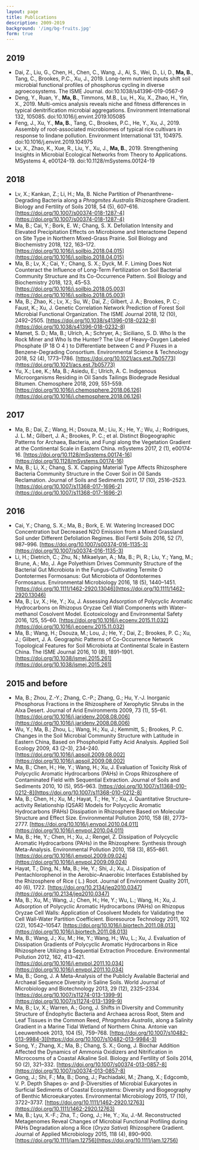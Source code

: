```yaml
---
layout: page
title: Publications
description: 2009-2019
background: '/img/bg-fruits.jpg'
form: true
---
```


## 2019

- Dai, Z., Liu, G., Chen, H., Chen, C., Wang, J., Ai, S., Wei, D., Li, D., **Ma, B.**, Tang, C., Brookes, P.C., Xu, J., 2019. Long-term nutrient inputs shift soil microbial functional profiles of phosphorus cycling in diverse agroecosystems. The ISME Journal. doi:10.1038/s41396-019-0567-9
- Deng, Y., Ruan, Y., **Ma, B.**, Timmons, M.B., Lu, H., Xu, X., Zhao, H., Yin, X., 2019. Multi-omics analysis reveals niche and fitness differences in typical denitrification microbial aggregations. Environment International 132, 105085. doi:10.1016/j.envint.2019.105085
- Feng, J., Xu, Y., **Ma, B.**, Tang, C., Brookes, P.C., He, Y., Xu, J., 2019. Assembly of root-associated microbiomes of typical rice cultivars in response to lindane pollution. Environment International 131, 104975. doi:10.1016/j.envint.2019.104975
- Lv, X., Zhao, K., Xue, R., Liu, Y., Xu, J., **Ma, B.**, 2019. Strengthening Insights in Microbial Ecological Networks from Theory to Applications. MSystems 4, e00124-19. doi:10.1128/mSystems.00124-19



## 2018

- Lv, X.; Kankan, Z.; Li, H.; Ma, B. Niche Partition of Phenanthrene-Degrading Bacteria along a *Phragmites Australis* Rhizosphere Gradient. Biology and Fertility of Soils 2018, 54 (5), 607–616. 
[https://doi.org/10.1007/s00374-018-1287-4](https://doi.org/10.1007/s00374-018-1287-4)
- Ma, B.; Cai, Y.; Bork, E. W.; Chang, S. X. Defoliation Intensity and Elevated Precipitation Effects on Microbiome and Interactome Depend on Site Type in Northern Mixed-Grass Prairie. Soil Biology and Biochemistry 2018, 122, 163–172. [https://doi.org/10.1016/j.soilbio.2018.04.015](https://doi.org/10.1016/j.soilbio.2018.04.015)
- Ma, B.; Lv, X.; Cai, Y.; Chang, S. X.; Dyck, M. F. Liming Does Not Counteract the Influence of Long-Term Fertilization on Soil Bacterial Community Structure and Its Co-Occurrence Pattern. Soil Biology and Biochemistry 2018, 123, 45–53. [https://doi.org/10.1016/j.soilbio.2018.05.003](https://doi.org/10.1016/j.soilbio.2018.05.003)
- Ma, B.; Zhao, K.; Lv, X.; Su, W.; Dai, Z.; Gilbert, J. A.; Brookes, P. C.; Faust, K.; Xu, J. Genetic Correlation Network Prediction of Forest Soil Microbial Functional Organization. The ISME Journal 2018, 12 (10), 2492–2505. [https://doi.org/10.1038/s41396-018-0232-8](https://doi.org/10.1038/s41396-018-0232-8)
- Mamet, S. D.; Ma, B.; Ulrich, A.; Schryer, A.; Siciliano, S. D. Who Is the Rock Miner and Who Is the Hunter? The Use of Heavy-Oxygen Labeled Phosphate (P 18 O 4 ) to Differentiate between C and P Fluxes in a Benzene-Degrading Consortium. Environmental Science & Technology 2018, 52 (4), 1773–1786. 
[https://doi.org/10.1021/acs.est.7b05773](https://doi.org/10.1021/acs.est.7b05773)
- Yu, X.; Lee, K.; Ma, B.; Asiedu, E.; Ulrich, A. C. Indigenous Microorganisms Residing in Oil Sands Tailings Biodegrade Residual Bitumen. Chemosphere 2018, 209, 551–559. [https://doi.org/10.1016/j.chemosphere.2018.06.126](https://doi.org/10.1016/j.chemosphere.2018.06.126)

## 2017

- Ma, B.; Dai, Z.; Wang, H.; Dsouza, M.; Liu, X.; He, Y.; Wu, J.; Rodrigues, J. L. M.; Gilbert, J. A.; Brookes, P. C.; et al. Distinct Biogeographic Patterns for Archaea, Bacteria, and Fungi along the Vegetation Gradient at the Continental Scale in Eastern China. mSystems 2017, 2 (1), e00174-16. 
[https://doi.org/10.1128/mSystems.00174-16](https://doi.org/10.1128/mSystems.00174-16)
- Ma, B.; Li, X.; Chang, S. X. Capping Material Type Affects Rhizosphere Bacteria Community Structure in the Cover Soil in Oil Sands Reclamation. Journal of Soils and Sediments 2017, 17 (10), 2516–2523. 
[https://doi.org/10.1007/s11368-017-1696-2](https://doi.org/10.1007/s11368-017-1696-2)

## 2016

- Cai, Y.; Chang, S. X.; Ma, B.; Bork, E. W. Watering Increased DOC Concentration but Decreased N<Subscript>2</Subscript>O Emission from a Mixed Grassland Soil under Different Defoliation Regimes. Biol Fertil Soils 2016, 52 (7), 987–996. [https://doi.org/10.1007/s00374-016-1135-3](https://doi.org/10.1007/s00374-016-1135-3)
- Li, H.; Dietrich, C.; Zhu, N.; Mikaelyan, A.; Ma, B.; Pi, R.; Liu, Y.; Yang, M.; Brune, A.; Mo, J. Age Polyethism Drives Community Structure of the Bacterial Gut Microbiota in the Fungus-Cultivating Termite O Dontotermes Formosanus: Gut Microbiota of Odontotermes Formosanus. Environmental Microbiology 2016, 18 (5), 1440–1451. [https://doi.org/10.1111/1462-2920.13046](https://doi.org/10.1111/1462-2920.13046)
- Ma, B.; Lv, X.; He, Y.; Xu, J. Assessing Adsorption of Polycyclic Aromatic Hydrocarbons on Rhizopus Oryzae Cell Wall Components with Water–methanol Cosolvent Model. Ecotoxicology and Environmental Safety 2016, 125, 55–60. [https://doi.org/10.1016/j.ecoenv.2015.11.032](https://doi.org/10.1016/j.ecoenv.2015.11.032)
- Ma, B.; Wang, H.; Dsouza, M.; Lou, J.; He, Y.; Dai, Z.; Brookes, P. C.; Xu, J.; Gilbert, J. A. Geographic Patterns of Co-Occurrence Network Topological Features for Soil Microbiota at Continental Scale in Eastern China. The ISME Journal 2016, 10 (8), 1891–1901. 
[https://doi.org/10.1038/ismej.2015.261](https://doi.org/10.1038/ismej.2015.261)

## 2015 and before

- Ma, B.; Zhou, Z.-Y.; Zhang, C.-P.; Zhang, G.; Hu, Y.-J. Inorganic Phosphorus Fractions in the Rhizosphere of Xerophytic Shrubs in the Alxa Desert. Journal of Arid Environments 2009, 73 (1), 55–61. 
[https://doi.org/10.1016/j.jaridenv.2008.08.006](https://doi.org/10.1016/j.jaridenv.2008.08.006)
- Wu, Y.; Ma, B.; Zhou, L.; Wang, H.; Xu, J.; Kemmitt, S.; Brookes, P. C. Changes in the Soil Microbial Community Structure with Latitude in Eastern China, Based on Phospholipid Fatty Acid Analysis. Applied Soil Ecology 2009, 43 (2–3), 234–240.
[https://doi.org/10.1016/j.apsoil.2009.08.002](https://doi.org/10.1016/j.apsoil.2009.08.002)
- Ma, B.; Chen, H.; He, Y.; Wang, H.; Xu, J. Evaluation of Toxicity Risk of Polycyclic Aromatic Hydrocarbons (PAHs) in Crops Rhizosphere of Contaminated Field with Sequential Extraction. Journal of Soils and Sediments 2010, 10 (5), 955–963.
[https://doi.org/10.1007/s11368-010-0212-8](https://doi.org/10.1007/s11368-010-0212-8)
- Ma, B.; Chen, H.; Xu, M.; Hayat, T.; He, Y.; Xu, J. Quantitative Structure–activity Relationship (QSAR) Models for Polycyclic Aromatic Hydrocarbons (PAHs) Dissipation in Rhizosphere Based on Molecular Structure and Effect Size. Environmental Pollution 2010, 158 (8), 2773–2777. 
[https://doi.org/10.1016/j.envpol.2010.04.011](https://doi.org/10.1016/j.envpol.2010.04.011)
- Ma, B.; He, Y.; Chen, H.; Xu, J.; Rengel, Z. Dissipation of Polycyclic Aromatic Hydrocarbons (PAHs) in the Rhizosphere: Synthesis through Meta-Analysis. Environmental Pollution 2010, 158 (3), 855–861. 
[https://doi.org/10.1016/j.envpol.2009.09.024](https://doi.org/10.1016/j.envpol.2009.09.024)
- Hayat, T.; Ding, N.; Ma, B.; He, Y.; Shi, J.; Xu, J. Dissipation of Pentachlorophenol in the Aerobic–Anaerobic Interfaces Established by the Rhizosphere of Rice ( L.) Root. Journal of Environment Quality 2011, 40 (6), 1722. 
[https://doi.org/10.2134/jeq2010.0347](https://doi.org/10.2134/jeq2010.0347)
- Ma, B.; Xu, M.; Wang, J.; Chen, H.; He, Y.; Wu, L.; Wang, H.; Xu, J. Adsorption of Polycyclic Aromatic Hydrocarbons (PAHs) on Rhizopus Oryzae Cell Walls: Application of Cosolvent Models for Validating the Cell Wall-Water Partition Coefficient. Bioresource Technology 2011, 102 (22), 10542–10547. 
[https://doi.org/10.1016/j.biortech.2011.08.013](https://doi.org/10.1016/j.biortech.2011.08.013)
- Ma, B.; Wang, J.; Xu, M.; He, Y.; Wang, H.; Wu, L.; Xu, J. Evaluation of Dissipation Gradients of Polycyclic Aromatic Hydrocarbons in Rice Rhizosphere Utilizing a Sequential Extraction Procedure. Environmental Pollution 2012, 162, 413–421. [https://doi.org/10.1016/j.envpol.2011.10.034](https://doi.org/10.1016/j.envpol.2011.10.034)
- Ma, B.; Gong, J. A Meta-Analysis of the Publicly Available Bacterial and Archaeal Sequence Diversity in Saline Soils. World Journal of Microbiology and Biotechnology 2013, 29 (12), 2325–2334. 
[https://doi.org/10.1007/s11274-013-1399-9](https://doi.org/10.1007/s11274-013-1399-9)
- Ma, B.; Lv, X.; Warren, A.; Gong, J. Shifts in Diversity and Community Structure of Endophytic Bacteria and Archaea across Root, Stem and Leaf Tissues in the Common Reed, *Phragmites Australis*, along a Salinity Gradient in a Marine Tidal Wetland of Northern China. Antonie van Leeuwenhoek 2013, 104 (5), 759–768. [https://doi.org/10.1007/s10482-013-9984-3](https://doi.org/10.1007/s10482-013-9984-3)
- Song, Y.; Zhang, X.; Ma, B.; Chang, S. X.; Gong, J. Biochar Addition Affected the Dynamics of Ammonia Oxidizers and Nitrification in Microcosms of a Coastal Alkaline Soil. Biology and Fertility of Soils 2014, 50 (2), 321–332. [https://doi.org/10.1007/s00374-013-0857-8](https://doi.org/10.1007/s00374-013-0857-8)
- Gong, J.; Shi, F.; Ma, B.; Dong, J.; Pachiadaki, M.; Zhang, X.; Edgcomb, V. P. Depth Shapes α- and β-Diversities of Microbial Eukaryotes in Surficial Sediments of Coastal Ecosystems: Diversity and Biogeography of Benthic Microeukaryotes. Environmental Microbiology 2015, 17 (10), 3722–3737. 
[https://doi.org/10.1111/1462-2920.12763](https://doi.org/10.1111/1462-2920.12763)
- Ma, B.; Lyu, X.-F.; Zha, T.; Gong, J.; He, Y.; Xu, J.-M. Reconstructed Metagenomes Reveal Changes of Microbial Functional Profiling during PAHs Degradation along a Rice (*Oryza Sativa*) Rhizosphere Gradient. Journal of Applied Microbiology 2015, 118 (4), 890–900. 
[https://doi.org/10.1111/jam.12756](https://doi.org/10.1111/jam.12756)

